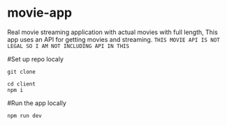 # movie-app
Real movie streaming application with actual movies with full length, This app  uses an API for getting movies and streaming. 
``
  THIS MOVIE API IS NOT LEGAL SO I AM NOT INCLUDING API IN THIS
``

#Set up repo localy

```
git clone
```

```
cd client
npm i
```

#Run the app locally
```
npm run dev
```
